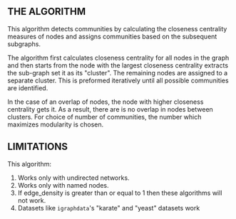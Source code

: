 ## THE ALGORITHM

This algorithm detects communities by calculating the closeness centrality measures of nodes and assigns communities based on the subsequent subgraphs.

The algorithm first calculates closeness centrality for all nodes in the graph and then starts from the node with the largest closeness centrality extracts the sub-graph set it as its "cluster". The remaining nodes are assigned to a separate cluster. This is preformed iteratively until all possible communities are identified.

In the case of an overlap of nodes, the node with higher closeness centrality gets it. As a result, there are is no overlap in nodes between clusters. For choice of number of communities, the number which maximizes modularity is chosen.

## LIMITATIONS

This algorithm:

1. Works only with undirected networks.
2. Works only with named nodes.
4. If edge_density is greater than or equal to 1 then these algorithms will not work. 
3. Datasets like `igraphdata`'s "karate" and "yeast" datasets work
